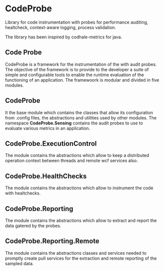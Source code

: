 # CodeProbe
Library for code instrumentation with probes for performance auditing, healtcheck, context-aware logging, process validation.

The library has been inspired by codhale-metrics for java.

## Code Probe

CodeProbe is a framework for the instrumentation of the with audit probes. The objective of the framework is to provide to the developer a suite of simple and configurable tools to enable the runtime evaluation of the functioning of an application.
The framewoork is modular and divided in five modules.

## CodeProbe

It the base module which contains the classes that allow its configuration from .config files, the abstractions and utilities used by other modules.
The namespace **CodeProbe.Sensing** contains the audit probes to use to evaluate various metrics in an application.

## CodeProbe.ExecutionControl

The module contains the abstractions which allow to keep a distributed operation context between threads and remote wcf services also.

## CodeProbe.HealthChecks

The module contains the abstractions which allow to instrument the code with healtchecks.

## CodeProbe.Reporting

The module contains the abstractions which allow to extract and report the data gatered by the probes.

## CodeProbe.Reporting.Remote

The module contains the abstractions classes and services needed to promptly create pull services for the extraction and remote reporting of the sampled data.
